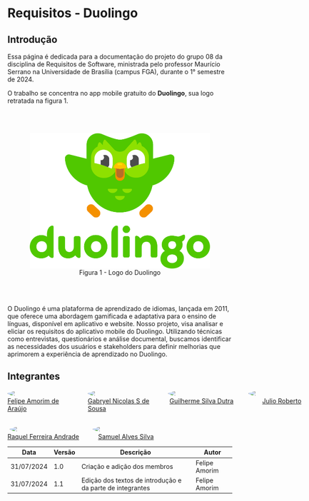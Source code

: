 # Requisitos - Duolingo

## Introdução

Essa página é dedicada para a documentação do projeto do grupo 08 da disciplina de Requisitos de Software, ministrada pelo professor Maurício Serrano na Universidade de Brasília (campus FGA), durante o 1° semestre de 2024.

O trabalho se concentra no app mobile gratuito do **Duolingo**, sua logo retratada na figura 1.

<div style="display: flex; flex-direction: column; align-items: center; padding: 50px;">
  <img width="500px" src="/assets/images/duolingo-portrait.svg"/>
  Figura 1 - Logo do Duolingo
</div>

O Duolingo é uma plataforma de aprendizado de idiomas, lançada em 2011, que oferece uma abordagem gamificada e adaptativa para o ensino de línguas, disponível em aplicativo e website. Nosso projeto, visa analisar e eliciar os requisitos do aplicativo mobile do Duolingo. Utilizando técnicas como entrevistas, questionários e análise documental, buscamos identificar as necessidades dos usuários e stakeholders para definir melhorias que aprimorem a experiência de aprendizado no Duolingo.

## Integrantes

<div style="display: flex; gap: 30px; font-size: 14px;">
  <div style="display: flex; flex-direction: column; align-items: center;">
    <img style="border-radius: 50%;" width="150px" src="https://github.com/lipeaaraujo.png">
    <a href="https://github.com/lipeaaraujo">Felipe Amorim de Araújo</a>
  </div>
  <div style="display: flex; flex-direction: column; align-items: center;">
    <img style="border-radius: 50%;" width="150px" src="https://github.com/gabryelns.png">
    <a href="https://github.com/gabryelns">Gabryel Nicolas S de Sousa</a>
  </div>
  <div style="display: flex; flex-direction: column; align-items: center;">
    <img style="border-radius: 50%;" width="150px" src="https://github.com/GuiDutra21.png">
    <a href="https://github.com/GuiDutra21">Guilherme Silva Dutra</a>
  </div>
  <div style="display: flex; flex-direction: column; align-items: center;">
    <img style="border-radius: 50%;" width="150px" src="https://github.com/JulioR2022.png">
    <a href="https://github.com/JulioR2022">Julio Roberto</a>
  </div>
</div>

<div style="display: flex; margin-top: 30px; gap: 30px; font-size: 14px;">
  <div style="display: flex; flex-direction: column; align-items: center;">
    <img style="border-radius: 50%;" width="150px" src="https://github.com/raquel-andrade.png">
    <a href="https://github.com/raquel-andrade">Raquel Ferreira Andrade</a>
  </div>
  <div style="display: flex; flex-direction: column; align-items: center;">
    <img style="border-radius: 50%;" width="150px" src="https://github.com/samuelalvess.png">
    <a href="https://github.com/samuelalvess">Samuel Alves Silva</a>
  </div>
</div>

| Data | Versão | Descrição | Autor |
| ---- | ------ | --------- | ----- |
| 31/07/2024 | 1.0 | Criação e adição dos membros | Felipe Amorim |
| 31/07/2024 | 1.1 | Edição dos textos de introdução e da parte de integrantes | Felipe Amorim |